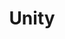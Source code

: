---
title: "Unity"
for: "Programmers"
thumbnail: "img/projects/At_The_Heart_Of_The_Forest/thumbnail.png"
description: 
  "Aseprite is a software for all your pixel art needs!"
projects: ["2D Platformer"]
download-link: "https://rainbowjellie.itch.io/at-the-heart-of-the-forest"
tutorial-links: ["https://www.youtube.com/watch?v=WKeNJh_gIJU&ab_channel=olenvn"]
---